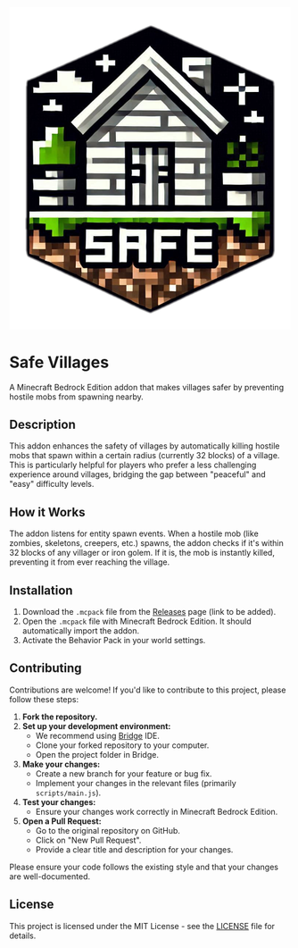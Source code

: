 ![Safe Villages Pack Icon](pack_icon.png)

# Safe Villages

A Minecraft Bedrock Edition addon that makes villages safer by preventing hostile mobs from spawning nearby.

## Description

This addon enhances the safety of villages by automatically killing hostile mobs that spawn within a certain radius (currently 32 blocks) of a village. This is particularly helpful for players who prefer a less challenging experience around villages, bridging the gap between "peaceful" and "easy" difficulty levels.

## How it Works

The addon listens for entity spawn events. When a hostile mob (like zombies, skeletons, creepers, etc.) spawns, the addon checks if it's within 32 blocks of any villager or iron golem. If it is, the mob is instantly killed, preventing it from ever reaching the village.

## Installation

1.  Download the `.mcpack` file from the [Releases](https://github.com/thani-sh/safer-villages/releases) page (link to be added).
2.  Open the `.mcpack` file with Minecraft Bedrock Edition. It should automatically import the addon.
3.  Activate the Behavior Pack in your world settings.

## Contributing

Contributions are welcome! If you'd like to contribute to this project, please follow these steps:

1.  **Fork the repository.**
2.  **Set up your development environment:**
    - We recommend using [Bridge](https://bridge-core.app/) IDE.
    - Clone your forked repository to your computer.
    - Open the project folder in Bridge.
3.  **Make your changes:**
    - Create a new branch for your feature or bug fix.
    - Implement your changes in the relevant files (primarily `scripts/main.js`).
4.  **Test your changes:**
    - Ensure your changes work correctly in Minecraft Bedrock Edition.
5.  **Open a Pull Request:**
    - Go to the original repository on GitHub.
    - Click on "New Pull Request".
    - Provide a clear title and description for your changes.

Please ensure your code follows the existing style and that your changes are well-documented.

## License

This project is licensed under the MIT License - see the [LICENSE](LICENSE) file for details.
